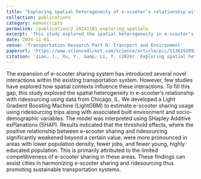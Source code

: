 ```yaml
---
title: "Exploring spatial heterogeneity of e-scooter’s relationship with ridesourcing using explainable machine learning"
collection: publications
category: manuscripts
permalink: /publication/2_20241101_exploring_spatials
excerpt: 'This study explored the spatial heterogeneity in e-scooter’s relationship with ridesourcing using data from Chicago, IL.'
date: 2024-11-01
venue: 'Transportation Research Part D: Transport and Environment'
paperurl: 'https://www.sciencedirect.com/science/article/pii/S1361920924004097'
citation: 'Jiao, J., Xu, Y., &amp; Li, Y. (2024). Exploring spatial heterogeneity of e-scooter’s relationship with ridesourcing using explainable machine learning. Transportation Research Part D: Transport and Environment, 136, 104452.'
---
```


The expansion of e-scooter sharing system has introduced several novel interactions within the existing transportation system. However, few studies have explored how spatial contexts influence these interactions. To fill this gap, this study explored the spatial heterogeneity in e-scooter’s relationship with ridesourcing using data from Chicago, IL. We developed a Light Gradient Boosting Machine (LightGBM) to estimate e-scooter sharing usage using ridesourcing trips along with associated built environment and socio-demographic variables. The model was interpreted using SHapley Additive exPlanations (SHAP). Results indicated that the threshold effects, where the positive relationship between e-scooter sharing and ridesourcing significantly weakened beyond a certain value, were more pronounced in areas with lower population density, fewer jobs, and fewer young, highly educated population. This is primarily attributed to the limited competitiveness of e-scooter sharing in these areas. These findings can assist cities in harmonizing e-scooter sharing and ridesourcing thus promoting sustainable transportation systems.